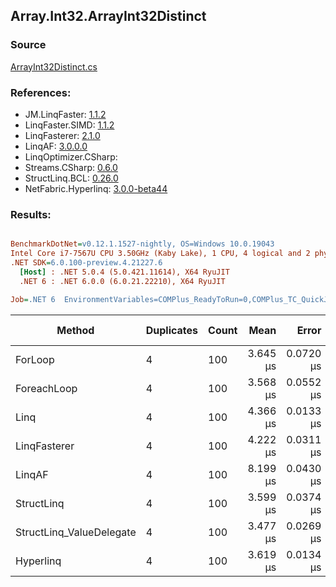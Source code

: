 ﻿## Array.Int32.ArrayInt32Distinct

### Source
[ArrayInt32Distinct.cs](../LinqBenchmarks/Array/Int32/ArrayInt32Distinct.cs)

### References:
- JM.LinqFaster: [1.1.2](https://www.nuget.org/packages/JM.LinqFaster/1.1.2)
- LinqFaster.SIMD: [1.1.2](https://www.nuget.org/packages/LinqFaster.SIMD/1.0.3)
- LinqFasterer: [2.1.0](https://www.nuget.org/packages/LinqFasterer/2.1.0)
- LinqAF: [3.0.0.0](https://www.nuget.org/packages/LinqAF/3.0.0.0)
- LinqOptimizer.CSharp: [](https://www.nuget.org/packages/LinqOptimizer.CSharp/)
- Streams.CSharp: [0.6.0](https://www.nuget.org/packages/Streams.CSharp/0.6.0)
- StructLinq.BCL: [0.26.0](https://www.nuget.org/packages/StructLinq/0.26.0)
- NetFabric.Hyperlinq: [3.0.0-beta44](https://www.nuget.org/packages/NetFabric.Hyperlinq/3.0.0-beta44)

### Results:
``` ini

BenchmarkDotNet=v0.12.1.1527-nightly, OS=Windows 10.0.19043
Intel Core i7-7567U CPU 3.50GHz (Kaby Lake), 1 CPU, 4 logical and 2 physical cores
.NET SDK=6.0.100-preview.4.21227.6
  [Host] : .NET 5.0.4 (5.0.421.11614), X64 RyuJIT
  .NET 6 : .NET 6.0.0 (6.0.21.22210), X64 RyuJIT

Job=.NET 6  EnvironmentVariables=COMPlus_ReadyToRun=0,COMPlus_TC_QuickJitForLoops=1,COMPlus_TieredPGO=1  Runtime=.NET 6.0  

```
|                   Method | Duplicates | Count |     Mean |     Error |    StdDev |   Median | Ratio | RatioSD |  Gen 0 | Gen 1 | Gen 2 | Allocated |
|------------------------- |----------- |------ |---------:|----------:|----------:|---------:|------:|--------:|-------:|------:|------:|----------:|
|                  ForLoop |          4 |   100 | 3.645 μs | 0.0720 μs | 0.1487 μs | 3.588 μs |  1.00 |    0.00 | 2.8648 |     - |     - |   6,000 B |
|              ForeachLoop |          4 |   100 | 3.568 μs | 0.0552 μs | 0.0461 μs | 3.560 μs |  0.93 |    0.03 | 2.8648 |     - |     - |   6,000 B |
|                     Linq |          4 |   100 | 4.366 μs | 0.0133 μs | 0.0111 μs | 4.370 μs |  1.13 |    0.05 | 2.8610 |     - |     - |   5,992 B |
|             LinqFasterer |          4 |   100 | 4.222 μs | 0.0311 μs | 0.0291 μs | 4.212 μs |  1.11 |    0.06 | 4.4174 |     - |     - |   9,272 B |
|                   LinqAF |          4 |   100 | 8.199 μs | 0.0430 μs | 0.0381 μs | 8.199 μs |  2.14 |    0.09 | 5.9204 |     - |     - |  12,400 B |
|               StructLinq |          4 |   100 | 3.599 μs | 0.0374 μs | 0.0331 μs | 3.592 μs |  0.94 |    0.04 | 0.0153 |     - |     - |      32 B |
| StructLinq_ValueDelegate |          4 |   100 | 3.477 μs | 0.0269 μs | 0.0225 μs | 3.473 μs |  0.90 |    0.04 |      - |     - |     - |         - |
|                Hyperlinq |          4 |   100 | 3.619 μs | 0.0134 μs | 0.0118 μs | 3.619 μs |  0.95 |    0.04 |      - |     - |     - |         - |
